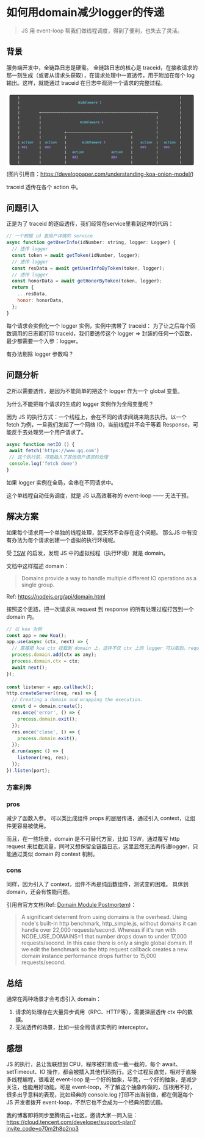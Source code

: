 # 如何用domain减少logger的传递

> JS 用 event-loop 帮我们做线程调度，得到了便利，也失去了灵活。

## 背景

服务端开发中，全链路日志是硬需。
全链路日志的核心是 traceid，在接收请求的那一刻生成（或者从请求头获取），在请求处理中一直透传，用于附加在每个 log 输出。这样，就能通过 traceid 在日志中观测一个请求的完整过程。

![](2022-01-11-11-45-57.png)
(图片引用自：https://developpaper.com/understanding-koa-onion-model/)

traceid 透传在各个 action 中。

## 问题引入

正是为了 traceid 的逐级透传，我们经常在service里看到这样的代码：

```js
// 一个根据 id 查用户详情的 service
async function getUserInfo(idNumber: string, logger: Logger) {
  // 透传 logger
  const token = await getToken(idNumber, logger);
  // 透传 logger
  const resData = await getUserInfoByToken(token, logger);
  // 透传 logger
  const honorData = await getHonorByToken(token, logger);
  return {
    ...resData,
    honor: honorData,
  };
}
```

每个请求会实例化一个 logger 实例，实例中携带了 traceid：
为了让之后每个函数调用的日志都打印 traceid，我们要透传这个 logger
=>
封装的任何一个函数，最少都需要一个入参：logger。

有办法剔除 logger 参数吗？

## 问题分析

之所以需要透传，是因为不能简单的把这个 logger 作为一个 global 变量。

为什么不能把每个请求的生成的 logger 实例作为全局变量呢？

因为 JS 的执行方式：一个线程上，会在不同的请求间跳来跳去执行。以一个 fetch 为例，一旦我们发起了一个网络 IO，当前线程并不会干等着 Response，可能反手去处理另一个用户请求了。

```js
async function netIO () {
 await fetch('https://www.qq.com')
 // 这个执行前，可能插入了其他用户请求的处理
 console.log('fetch done')
}
```

如果 logger 实例在全局，会串在不同请求中。

这个单线程自动任务调度，就是 JS 以高效著称的 event-loop —— 无法干预。

## 解决方案

如果每个请求用一个单独的线程处理，就天然不会存在这个问题。
那么JS 中有没有办法为每个请求创建一个虚拟的执行环境呢。

受 [TSW](https://github.com/Tencent/TSW) 的启发，发现 JS 中的虚拟线程（执行环境）就是 domain。

文档中这样描述 domain：

> Domains provide a way to handle multiple different IO operations as a single group.  

Ref: https://nodejs.org/api/domain.html

按照这个思路，把一次请求从 request 到 response 的所有处理过程打包到一个 domain 内。

```js
// 以 koa 为例
const app = new Koa();
app.use(async (ctx, next) => {
  // 直接把 koa ctx 挂载到 domain 上，这样不仅 ctx 上的 logger 可以取到，request 也能取到
  process.domain.add(ctx as any);
  process.domain.ctx = ctx;
  await next();
});

const listener = app.callback();
http.createServer((req, res) => {
  // Creating a domain and wrapping the execution.
  const d = domain.create();
  res.once('error', () => {
    process.domain.exit();
  });
  res.once('close', () => {
    process.domain.exit();
  });
  d.run(async () => {
    listener(req, res);
  });
}).listen(port);
```

### 方案利弊

### pros

减少了函数入参。
可以类比成组件 props 的层层传递，通过引入 context，让组件更容易被使用。

而且，在一些场景，domain 是不可替代方案，比如 TSW，通过覆写 http request 来拦截流量，同时又想保留全链路日志，这里显然无法再传递logger，只能通过类似 domain 的 context 机制。

### cons

同样，因为引入了 context，组件不再是纯函数组件，测试变的困难。
具体到 domain，还会有性能问题。

引用自官方文档(Ref: [Domain Module Postmortem](https://nodejs.org/en/docs/guides/domain-postmortem/#performance-issues))：
> A significant deterrent from using domains is the overhead. Using node's built-in http benchmark, http_simple.js, without domains it can handle over 22,000 requests/second. Whereas if it's run with NODE_USE_DOMAINS=1 that number drops down to under 17,000 requests/second. In this case there is only a single global domain. If we edit the benchmark so the http request callback creates a new domain instance performance drops further to 15,000 requests/second.

## 总结

通常在两种场景才会考虑引入 domain：

1. 请求的处理存在大量异步调用（RPC、HTTP等），需要深层透传 ctx 中的数据。
2. 无法透传的场景，比如一些全局请求实例的 interceptor。

## 感想

JS 的执行，总让我联想到 CPU，程序被打断成一截一截的，每个 await、setTimeout、IO 操作，都会被插入其他代码执行。这个过程反直觉，相对于直接多线程编程，很难说 event-loop 是一个好的抽象，毕竟，一个好的抽象，是减少关注，也能用好功能。可是 event-loop，不了解这个抽象咋做的，压根用不好，很多出乎意料的表现，比如经典的 console.log 打印不出当前值，都在倒逼每个 JS 开发者拨开 event-loop，不然它也不会成为一个经典的面试题。

我的博客即将同步至腾讯云+社区，邀请大家一同入驻：https://cloud.tencent.com/developer/support-plan?invite_code=o70m2h8p2np3
